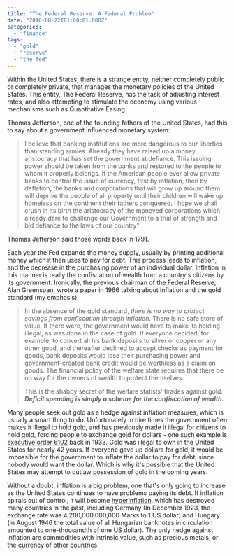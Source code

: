 ```yaml
---
title: "The Federal Reserve: A Federal Problem"
date: "2010-08-22T01:00:01.000Z"
categories: 
  - "finance"
tags: 
  - "gold"
  - "reserve"
  - "the-fed"
---
```


Within the United States, there is a strange entity, neither completely public or completely private, that manages the monetary policies of the United States. This entity, The Federal Reserve, has the task of adjusting interest rates, and also attempting to stimulate the economy using various mechanisms such as Quantitative Easing.

Thomas Jefferson, one of the founding fathers of the United States, had this to say about a government influenced monetary system:

> I believe that banking institutions are more dangerous to our liberties than standing armies. Already they have raised up a money aristocracy that has set the government at defiance. This issuing power should be taken from the banks and restored to the people to whom it properly belongs. If the American people ever allow private banks to control the issue of currency, first by inflation, then by deflation, the banks and corporations that will grow up around them will deprive the people of all property until their children will wake up homeless on the continent their fathers conquered. I hope we shall crush in its birth the aristocracy of the moneyed corporations which already dare to challenge our Government to a trial of strength and bid defiance to the laws of our country"

Thomas Jefferson said those words back in 1791.

Each year the Fed expands the money supply, usually by printing additional money which it then uses to pay for debt. This process leads to inflation, and the decrease in the purchasing power of an individual dollar. Inflation in this manner is really the confiscation of wealth from a country's citizens by its government. Ironically, the previous chairman of the Federal Reserve, Alan Greenspan, wrote a paper in 1966 talking about inflation and the gold standard (my emphasis):

> In the absence of the gold standard, _there is no way to protect savings from confiscation through inflation_. There is no safe store of value. If there were, the government would have to make its holding illegal, as was done in the case of gold. If everyone decided, for example, to convert all his bank deposits to silver or copper or any other good, and thereafter declined to accept checks as payment for goods, bank deposits would lose their purchasing power and government-created bank credit would be worthless as a claim on goods. The financial policy of the welfare state requires that there be no way for the owners of wealth to protect themselves.
> 
> This is the shabby secret of the welfare statists' tirades against gold. **_Deficit spending is simply a scheme for the confiscation of wealth._**

Many people seek out gold as a hedge against inflation measures, which is usually a smart thing to do. Unfortunately in dire times the government often makes it illegal to hold gold, and has previously made it illegal for citizens to hold gold, forcing people to exchange gold for dollars - one such example is [executive order 6102](http://en.wikipedia.org/wiki/Executive_Order_6102) back in 1933. Gold was illegal to own in the United States for nearly 42 years. If everyone gave up dollars for gold, it would be impossible for the government to inflate the dollar to pay for debt, since nobody would want the dollar. Which is why it's possible that the United States may attempt to outlaw possession of gold in the coming years.

Without a doubt, inflation is a big problem, one that's only going to increase as the United States continues to have problems paying its debt. If inflation spirals out of control, it will become [hyperinflation](http://en.wikipedia.org/wiki/Hyperinflation), which has destroyed many countries in the past, including Germany (In December 1923, the exchange rate was 4,200,000,000,000 Marks to 1 US dollar) and Hungary (in August 1946 the total value of all Hungarian banknotes in circulation amounted to one-thousandth of one US dollar). The only hedge against inflation are commodities with intrinsic value, such as precious metals, or the currency of other countries.

